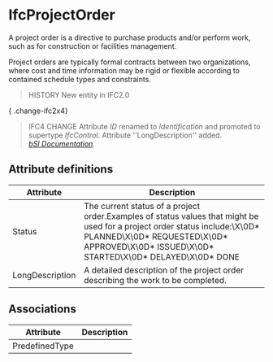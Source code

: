 IfcProjectOrder
===============
A project order is a directive to purchase products and/or perform work, such
as for construction or facilities management.  
  
Project orders are typically formal contracts between two organizations, where
cost and time information may be rigid or flexible according to contained
schedule types and constraints.  
  
> HISTORY  New entity in IFC2.0  
  
{ .change-ifc2x4}  
> IFC4 CHANGE  Attribute _ID_ renamed to _Identification_ and promoted to
> supertype _IfcControl_. Attribute ''LongDescription'' added.  
[ _bSI
Documentation_](https://standards.buildingsmart.org/IFC/DEV/IFC4_2/FINAL/HTML/schema/ifcsharedmgmtelements/lexical/ifcprojectorder.htm)


Attribute definitions
---------------------
| Attribute       | Description                                                                                                                                                                                                             |
|-----------------|-------------------------------------------------------------------------------------------------------------------------------------------------------------------------------------------------------------------------|
| Status          | The current status of a project order.Examples of status values that might be used for a project order status include:\X\0D* PLANNED\X\0D* REQUESTED\X\0D* APPROVED\X\0D* ISSUED\X\0D* STARTED\X\0D* DELAYED\X\0D* DONE |
| LongDescription | A detailed description of the project order describing the work to be completed.                                                                                                                                        |

Associations
------------
| Attribute      | Description   |
|----------------|---------------|
| PredefinedType |               |

